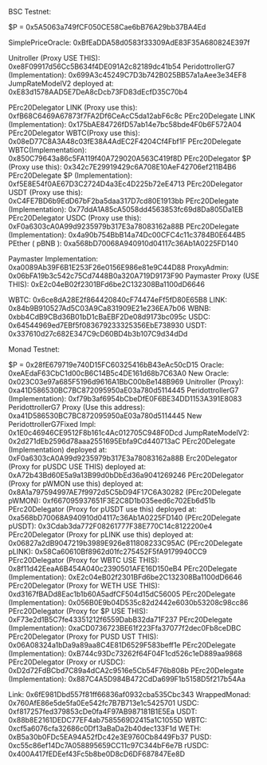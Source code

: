 BSC Testnet:

$P = 0x5A5063a749fCF050CE58Cae6bB76A29bb37BA4Ed

SimplePriceOracle: 0xBfEaDDA58d0583f33309AdE83F35A680824E397f

Unitroller (Proxy USE THIS): 0xe8F09917d56Cc5B634f4DE091A2c82189dc41b54
PeridottrollerG7 (Implementation): 0x699A3c45249C7D3b742B025BB57a1aAee3e34EF8
JumpRateModelV2 deployed at: 0xE83d1578AAD5E7DeA8cDcb73FD83dEcfD35C70b4

PErc20Delegator LINK (Proxy use this): 0xfB68C6469A67873f7FA2Df6CeAcC5da12abF6c8c
PErc20Delegate LINK (Implementation): 0x175bAE84726fD57ab14e7bc58bde4F0b6F572A04
PErc20Delegator WBTC(Proxy use this): 0x08eD77C8A3A48c03fE38A4AdEC2F4204Cf4Fbf1F
PErc20Delegate WBTC(Implementation): 0x850C79643a86c5FA119f40A729020A563C419f8D
PErc20Delegator $P (Proxy use this): 0x342c7E29919429c6A708E10AeF42706ef211B4B6
PErc20Delegate $P (Implementation): 0xf5E8E54f0AE67D3C2724D4a3Ec4D225b72eE4713
PErc20Delegator USDT (Proxy use this): 0xC4FE7BD6b9EdD67bF2ba5daa317D7cd80E1913bb
PErc20Delegate (Implementation): 0x77ddA1A85cA5058dd4563853fc69d8Da805Da1EB
PErc20Delegator USDC (Proxy use this): 0xF0a6303cA0A99d9235979b317E3a78083162a88B
PErc20Delegate (Implementation): 0x4a90b754BbB14a74Dc00CFC4c11c3784B0E644B5
PEther ( pBNB ): 0xa568bD70068A940910d04117c36Ab1A0225FD140

Paymaster Implementation: 0xa0089Ab39F6B1E253F26e0156E986e81e9C44D88
ProxyAdmin: 0x06bFA19b3c542c75Cd7448B0a320A719D9173F90
Paymaster Proxy (USE THIS): 0xE2c04eB02f2301BFd6be2C132308Ba1100dD6646

WBTC: 0x6ce8dA28E2f864420840cF74474eFf5fD80E65B8
LINK: 0x84b9B910527Ad5C03A9Ca831909E21e236EA7b06
WBNB: 0xbb4CdB9CBd36B01bD1cBaEBF2De08d9173bc095c
USDC: 0x64544969ed7EBf5f083679233325356EbE738930
USDT: 0x337610d27c682E347C9cD60BD4b3b107C9d34dDd

Monad Testnet:

$P = 0x28fE679719e740D15FC60325416bB43eAc50cD15
Oracle: 0xeAEdaF63CbC1d00cB6C14B5c4DE161d68b7C63A0
New Oracle: 0x023C03e97a685F5196d9616A1BbC00bBe148B969
Unitroller (Proxy): 0xa41D586530BC7BC872095950aE03a780d5114445
PeridottrollerG7 (Implementation): 0xf79b3af6954bCbeDfE0F6BE34DD1153A391E8083
PeridottrollerG7 Proxy (Use this address): 0xa41D586530BC7BC872095950aE03a780d5114445
New PeridottrollerG7Fixed Impl: 0x1E0c46946CE9512F8b161c4Ac012705C948F0Dcd
JumpRateModelV2: 0x2d271dEb2596d78aaa2551695Ebfa9Cd440713aC
PErc20Delegate (Implementation) deployed at: 0xF0a6303cA0A99d9235979b317E3a78083162a88B
Erc20Delegator (Proxy for pUSDC USE THIS) deployed at: 0xA72b43Bd60E5a9a13B99d0bDbEd36a9041269246
PErc20Delegator (Proxy for pWMON use this) deployed at: 0x8A1a797594997AE7f9972d5C5bD94F17C6A30282
(PErc20Delegate pWMON): 0xf667095937651F3E2C8D1b035eed6c702Eb6d51b
PErc20Delegator (Proxy for pUSDT use this) deployed at: 0xa568bD70068A940910d04117c36Ab1A0225FD140
(PErc20Delegate pUSDT): 0x3Cdab3da772F08261777F38E770C14c8122200e4
PErc20Delegator (Proxy for pLINK use this) deployed at: 0x06827a2dB9047219b3989E926e811808233C95AC
(PErc20Delegate pLINK): 0x58Ca60610Bf8962d01fc275452F5fA9179940CC9
PErc20Delegator (Proxy for WBTC USE THIS): 0x8f11d42EeaA6B454A040c2390501AFE16D150eB4
PErc20Delegate (Implementation): 0xE2c04eB02f2301BFd6be2C132308Ba1100dD6646
PErc20Delegator (Proxy for WETH USE THIS): 0xd3167fBADd8Eac1b1b60A5adfCF504d15dC56005
PErc20Delegate (Implementation): 0x056B0E9b04D535c82d2442e6030b53208c98cc86
PErc20Delegator (Proxy for $P USE THIS): 0xF73e2d1B5C7fe43351212f6559DabB32da71F237
PErc20Delegate (Implementation): 0xaCD0736723BE61f223Ffa37077f2dec0Fb8ceDBC
PErc20Delegator (Proxy for PUSD UST THIS): 0x06A08324a1bDa9a89aa8C4E81D6529F583beff1e
PErc20Delegate (Implementation): 0xB744c93Dc73262f64F04F1cd526c1eD889aa9868
PErc20Delegator (Proxy or rUSDC): 0xD2d72FdBCbd7C89a4dCA2c9516e5Cb54F76b808b
PErc20Delegate (Implementation): 0x887C4A5D984B472CdDa699F1b5158D5f217b54Aa

Link: 0x6fE981Dbd557f81ff66836af0932cba535Cbc343
WrappedMonad: 0x760AfE86e5de5fa0Ee542fc7B7B713e1c5425701
USDC: 0xf817257fed379853cDe0fa4F97AB987181B1E5Ea
USDT: 0x88b8E2161DEDC77EF4ab7585569D2415a1C1055D
WBTC: 0xcf5a6076cfa32686c0Df13aBaDa2b40dec133F1d
WETH: 0xB5a30b0FDc5EA94A52fDc42e3E9760Cb8449Fb37
PUSD: 0xc55c86ef14Dc7A058895659CC11c97C344bF6e7B
rUSDC: 0x400A417fEDEef43Fc5b8be0D8cD6DF687847Ee8D
